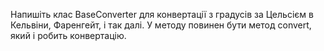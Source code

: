 Напишіть клас BaseConverter для конвертації з градусів за Цельсієм в Кельвіни, Фаренгейт, і так далі. 
У методу повинен бути метод convert, який і робить конвертацію.
